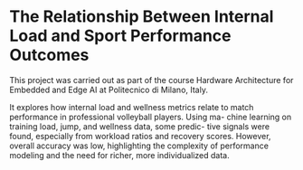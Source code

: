 # The Relationship Between Internal Load and Sport Performance Outcomes

This project was carried out as part of the course Hardware Architecture for Embedded and Edge AI at Politecnico di Milano, Italy.

It explores how internal load and wellness metrics relate
to match performance in professional volleyball players. Using ma-
chine learning on training load, jump, and wellness data, some predic-
tive signals were found, especially from workload ratios and recovery
scores. However, overall accuracy was low, highlighting the complexity
of performance modeling and the need for richer, more individualized
data.
